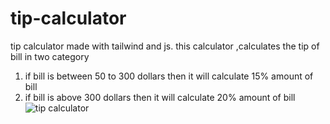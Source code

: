 # tip-calculator
tip calculator made with tailwind and js.
this calculator ,calculates the tip of bill in two category 
1. if bill is between 50 to 300 dollars then it will calculate 15% amount of bill
2. if bill is above 300 dollars then it will calculate 20% amount of bill
![tip calculator](https://user-images.githubusercontent.com/97244608/191572100-cfaa357d-df91-4797-8645-ddb35f92d74d.png)
